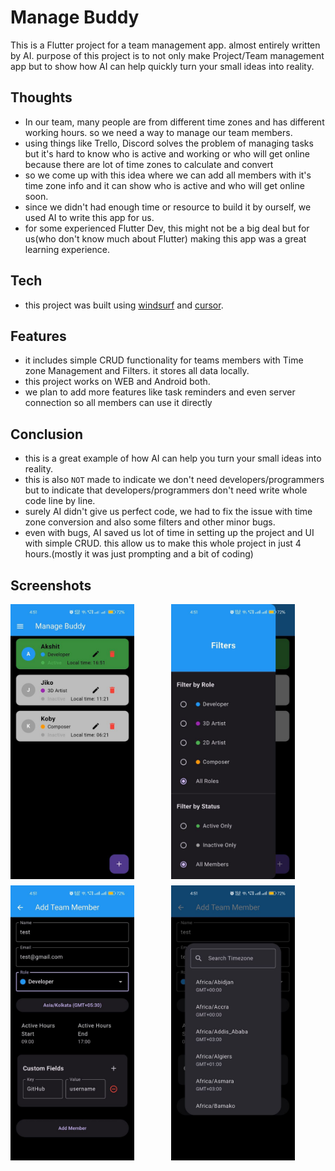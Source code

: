 # Manage Buddy

This is a Flutter project for a team management app. almost entirely written by AI. purpose of this project is to not only make Project/Team management app but to show how AI can help quickly turn your small ideas into reality.


## Thoughts 
- In our team, many people are from different time zones and has different working hours. so we need a way to manage our team members.
- using things like Trello, Discord solves the problem of managing tasks but it's hard to know who is active and working or who will get online because there are lot of time zones to calculate and convert
- so we come up with this idea where we can add all members with it's time zone info and it can show who is active and who will get online soon.
- since we didn't had enough time or resource to build it by ourself, we used AI to write this app for us.
- for some experienced Flutter Dev, this might not be a big deal but for us(who don't know much about Flutter) making this app was a great learning experience.

## Tech
- this project was built using [windsurf](https://codeium.com/windsurf) and [cursor](https://www.cursor.com/).

## Features
- it includes simple CRUD functionality for teams members with Time zone Management and Filters. it stores all data locally.
- this project works on WEB and Android both.
- we plan to add more features like task reminders and even server connection so all members can use it directly

## Conclusion
- this is a great example of how AI can help you turn your small ideas into reality.
- this is also `NOT` made to indicate we don't need developers/programmers but to indicate that developers/programmers don't need write whole code line by line.
- surely AI didn't give us perfect code, we had to fix the issue with time zone conversion and also some filters and other minor bugs.
- even with bugs, AI saved us lot of time in setting up the project and UI with simple CRUD. this allow us to make this whole project in just 4 hours.(mostly it was just prompting and a bit of coding)

## Screenshots

<div style="display: grid; grid-template-columns: repeat(2, minmax(150px, 1fr)); gap: 10px;">
  <img src="ScreenShots/1.jpg" alt="Laravel Gigapay cover" style="width: 80%; height: auto;">
  <img src="ScreenShots/2.jpg" alt="Laravel Gigapay cover" style="width: 80%; height: auto;">
  <img src="ScreenShots/3.jpg" alt="Laravel Gigapay cover" style="width: 80%; height: auto;">
  <img src="ScreenShots/4.jpg" alt="Laravel Gigapay cover" style="width: 80%; height: auto;">
</div>


